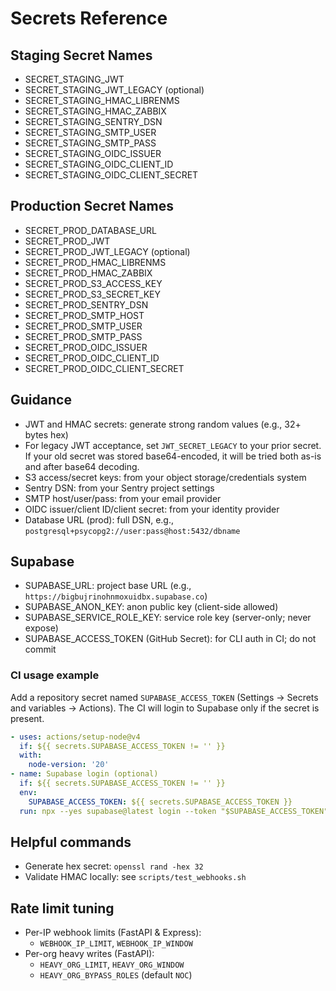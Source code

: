 # Secrets Reference

## Staging Secret Names
- SECRET_STAGING_JWT
- SECRET_STAGING_JWT_LEGACY (optional)
- SECRET_STAGING_HMAC_LIBRENMS
- SECRET_STAGING_HMAC_ZABBIX
- SECRET_STAGING_SENTRY_DSN
- SECRET_STAGING_SMTP_USER
- SECRET_STAGING_SMTP_PASS
- SECRET_STAGING_OIDC_ISSUER
- SECRET_STAGING_OIDC_CLIENT_ID
- SECRET_STAGING_OIDC_CLIENT_SECRET

## Production Secret Names
- SECRET_PROD_DATABASE_URL
- SECRET_PROD_JWT
- SECRET_PROD_JWT_LEGACY (optional)
- SECRET_PROD_HMAC_LIBRENMS
- SECRET_PROD_HMAC_ZABBIX
- SECRET_PROD_S3_ACCESS_KEY
- SECRET_PROD_S3_SECRET_KEY
- SECRET_PROD_SENTRY_DSN
- SECRET_PROD_SMTP_HOST
- SECRET_PROD_SMTP_USER
- SECRET_PROD_SMTP_PASS
- SECRET_PROD_OIDC_ISSUER
- SECRET_PROD_OIDC_CLIENT_ID
- SECRET_PROD_OIDC_CLIENT_SECRET

## Guidance
- JWT and HMAC secrets: generate strong random values (e.g., 32+ bytes hex)
- For legacy JWT acceptance, set `JWT_SECRET_LEGACY` to your prior secret. If your old secret was stored base64-encoded, it will be tried both as-is and after base64 decoding.
- S3 access/secret keys: from your object storage/credentials system
- Sentry DSN: from your Sentry project settings
- SMTP host/user/pass: from your email provider
- OIDC issuer/client ID/client secret: from your identity provider
- Database URL (prod): full DSN, e.g., `postgresql+psycopg2://user:pass@host:5432/dbname`

## Supabase
- SUPABASE_URL: project base URL (e.g., `https://bigbujrinohnmoxuidbx.supabase.co`)
- SUPABASE_ANON_KEY: anon public key (client-side allowed)
- SUPABASE_SERVICE_ROLE_KEY: service role key (server-only; never expose)
- SUPABASE_ACCESS_TOKEN (GitHub Secret): for CLI auth in CI; do not commit

### CI usage example
Add a repository secret named `SUPABASE_ACCESS_TOKEN` (Settings → Secrets and variables → Actions). The CI will login to Supabase only if the secret is present.

```yaml
- uses: actions/setup-node@v4
  if: ${{ secrets.SUPABASE_ACCESS_TOKEN != '' }}
  with:
    node-version: '20'
- name: Supabase login (optional)
  if: ${{ secrets.SUPABASE_ACCESS_TOKEN != '' }}
  env:
    SUPABASE_ACCESS_TOKEN: ${{ secrets.SUPABASE_ACCESS_TOKEN }}
  run: npx --yes supabase@latest login --token "$SUPABASE_ACCESS_TOKEN"
```

## Helpful commands
- Generate hex secret: `openssl rand -hex 32`
- Validate HMAC locally: see `scripts/test_webhooks.sh`

## Rate limit tuning

- Per-IP webhook limits (FastAPI & Express):
  - `WEBHOOK_IP_LIMIT`, `WEBHOOK_IP_WINDOW`
- Per-org heavy writes (FastAPI):
  - `HEAVY_ORG_LIMIT`, `HEAVY_ORG_WINDOW`
  - `HEAVY_ORG_BYPASS_ROLES` (default `NOC`)
